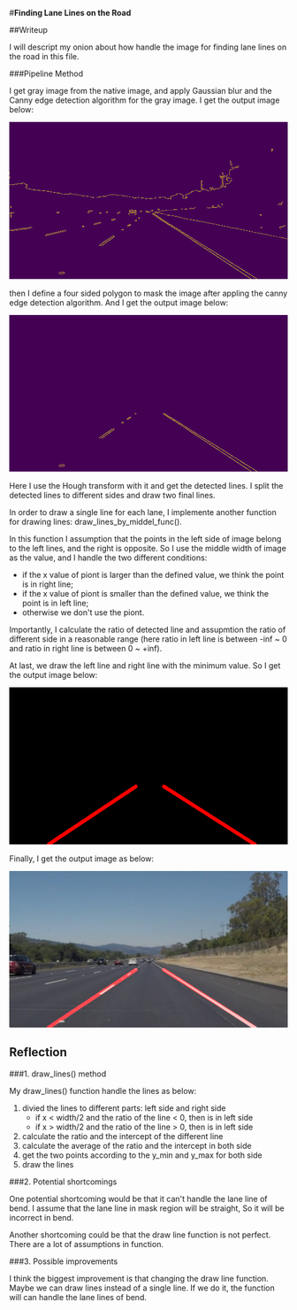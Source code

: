 #**Finding Lane Lines on the Road** 

##Writeup

I will descript my onion about how handle the image for finding lane lines on the road in this file.


###Pipeline Method

I get gray image from the native image, and apply Gaussian blur and the Canny edge detection algorithm for the gray image. I get the output image below:

[canny_image]: ./test_images_output/solidWhiteRight_Canny.jpg "CannyIamge"
![alt text][canny_image]

then I define a four sided polygon to mask the image after appling the canny edge detection algorithm. And I get the output image below:

[region_image]: ./test_images_output/solidWhiteRight_Region.jpg "RegionIamge"
![alt text][region_image]

Here I use the Hough transform with it and get the detected lines. I split the detected lines to different sides and draw two final lines. 

In order to draw a single line for each lane, I implemente another function for drawing lines: draw_lines_by_middel_func().

In this function I assumption that the points in the left side of image belong to the left lines, and the right is opposite. So I use the middle width of image as the value, and I handle the two different conditions:

* if the x value of piont is larger than the defined value, we think the point is in right line;
* if the x value of piont is smaller than the defined value, we think the point is in left line;
* otherwise we don't use the piont.

Importantly, I calculate the ratio of detected line and assupmtion the ratio of different side in a reasonable range (here ratio in left line is between -inf ~ 0 and ratio in right line is between 0 ~ +inf).

At last, we draw the left line and right line with the minimum value. So I get the output image below:

[hough_image]: ./test_images_output/solidWhiteRight_Hough.jpg "RegionIamge"
![alt text][hough_image]

Finally, I get the output image as below:

[result_image]: ./test_images_output/solidWhiteRight_Out.jpg "RegionIamge"
![alt text][result_image]



## Reflection

###1. draw_lines() method

My draw_lines() function handle the lines as below:

1. divied the lines to different parts: left side and right side
	* if x < width/2 and the ratio of the line < 0, then is in left side
    * if x > width/2 and the ratio of the line > 0, then is in left side
2. calculate the ratio and the intercept of the different line
3. calculate the average of the ratio and the intercept in both side
4. get the two points according to the y_min and y_max for both side
5. draw the lines


###2. Potential shortcomings


One potential shortcoming would be that it can't handle the lane line of bend. I assume that the lane line in mask region will be straight, So it will be incorrect in bend.

Another shortcoming could be that the draw line function is not perfect. There are a lot of assumptions in function.


###3. Possible improvements

I think the biggest improvement is that changing the draw line function. Maybe we can draw lines instead of a single line. If we do it, the function will can handle the lane lines of bend.
